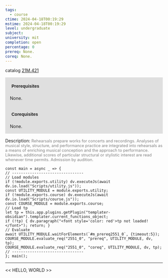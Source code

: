 ```yaml
---
tags:
  - course
ctime: 2024-04-18T00:19:29
mstime: 2024-04-18T00:19:29
level: undergraduate
subject: 
university: mit
completion: open
percentage: 0
prereq: None.
coreq: None.
---
```


catalog [21M.421](http://student.mit.edu/catalog/m21Ma.html#21M.421)

<span style="display: block; padding: 15px; background-color: rgb(100, 100, 100, 0.2);"><font id="m_prereq2551_0" style="display: block; font-family: Arial, sans-serif; font-weight: bold; padding: 5px">Prerequisites</font><br><span id="prereq2551_0">None.</span></span>
<span style="display: block; padding: 15px; background-color: rgb(100, 100, 100, 0.2);"><font id="m_coreq2551_0" style="display: block; font-family: Arial, sans-serif; font-weight: bold; padding: 5px">Corequisites</font><br><span id="coreq2551_0">None.</span></span>

<font style="">Description:</font>
<font style="color: grey; font-size: 0.8rem;">Rehearsals prepare works for concerts and recordings. Analyses of musical style, structure, and performance practice are integrated into rehearsals as a means of enriching musical conception and the approach to performance. Likewise, additional scores of particular structural or stylistic interest are read whenever time permits. Admission by audition.</font>

```dataviewjs
const main = async _ => {
// --------------------------------
// Load modules
if (!module.exports.utility) dv.executeJs(await dv.io.load("Scripts/utility.js"));
const UTILITY_MODULE = module.exports.utility;
if (!module.exports.course) dv.executeJs(await dv.io.load("Scripts/course.js"));
const COURSE_MODULE = module.exports.course;
// Load tp
let tp = this.app.plugins.getPlugin("templater-obsidian").templater.current_functions_object;
if (!tp) { dv.paragraph("<font style='color: red'>tp not loaded!</font>"); return; }
// Evaluate
await UTILITY_MODULE.waitForElements(`#m_prereq2551_0`, {timeout:5});
COURSE_MODULE.evaluate_req("2551_0", "prereq", UTILITY_MODULE, dv, tp);
COURSE_MODULE.evaluate_req("2551_0", "coreq", UTILITY_MODULE, dv, tp);
// --------------------------------
}; main();
```

---

<< HELLO, WORLD >>
